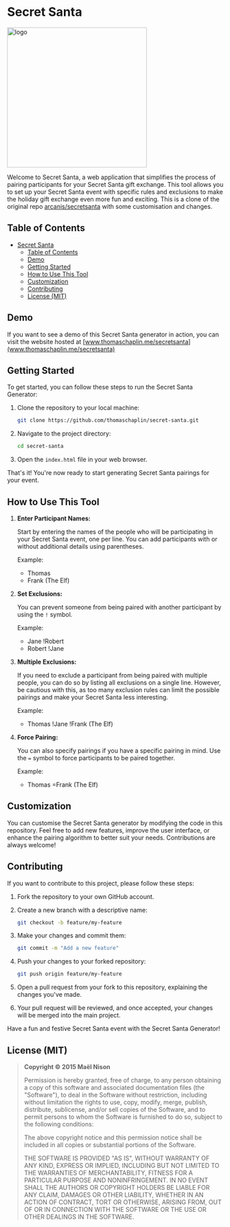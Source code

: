 # Secret Santa

<img src="assets/santa.png" alt="logo" width="325"/>

Welcome to Secret Santa, a web application that simplifies the process of pairing participants for your Secret Santa gift exchange. This tool allows you to set up your Secret Santa event with specific rules and exclusions to make the holiday gift exchange even more fun and exciting. This is a clone of the original repo [arcanis/secretsanta](https://github.com/arcanis/secretsanta) with some customisation and changes.

## Table of Contents

- [Secret Santa](#secret-santa)
  - [Table of Contents](#table-of-contents)
  - [Demo](#demo)
  - [Getting Started](#getting-started)
  - [How to Use This Tool](#how-to-use-this-tool)
  - [Customization](#customization)
  - [Contributing](#contributing)
  - [License (MIT)](#license-mit)

## Demo

If you want to see a demo of this Secret Santa generator in action, you can visit the website hosted at [www.thomaschaplin.me/secretsanta](www.thomaschaplin.me/secretsanta)

## Getting Started

To get started, you can follow these steps to run the Secret Santa Generator:

1. Clone the repository to your local machine:

   ```bash
   git clone https://github.com/thomaschaplin/secret-santa.git
   ```

2. Navigate to the project directory:

   ```bash
   cd secret-santa
   ```

3. Open the `index.html` file in your web browser.

That's it! You're now ready to start generating Secret Santa pairings for your event.

## How to Use This Tool

1. **Enter Participant Names:**

   Start by entering the names of the people who will be participating in your Secret Santa event, one per line. You can add participants with or without additional details using parentheses.

   Example:
   - Thomas
   - Frank (The Elf)

2. **Set Exclusions:**

   You can prevent someone from being paired with another participant by using the `!` symbol.

   Example:
   - Jane !Robert
   - Robert !Jane

3. **Multiple Exclusions:**

   If you need to exclude a participant from being paired with multiple people, you can do so by listing all exclusions on a single line. However, be cautious with this, as too many exclusion rules can limit the possible pairings and make your Secret Santa less interesting.

   Example:
   - Thomas !Jane !Frank (The Elf)

4. **Force Pairing:**

   You can also specify pairings if you have a specific pairing in mind. Use the `=` symbol to force participants to be paired together.

   Example:
   - Thomas =Frank (The Elf)

## Customization

You can customise the Secret Santa generator by modifying the code in this repository. Feel free to add new features, improve the user interface, or enhance the pairing algorithm to better suit your needs. Contributions are always welcome!

## Contributing

If you want to contribute to this project, please follow these steps:

1. Fork the repository to your own GitHub account.

2. Create a new branch with a descriptive name:

   ```bash
   git checkout -b feature/my-feature
   ```

3. Make your changes and commit them:

   ```bash
   git commit -m "Add a new feature"
   ```

4. Push your changes to your forked repository:

   ```bash
   git push origin feature/my-feature
   ```

5. Open a pull request from your fork to this repository, explaining the changes you've made.

6. Your pull request will be reviewed, and once accepted, your changes will be merged into the main project.

Have a fun and festive Secret Santa event with the Secret Santa Generator!

## License (MIT)

> **Copyright © 2015 Maël Nison**
>
> Permission is hereby granted, free of charge, to any person obtaining a copy of this software and associated documentation files (the "Software"), to deal in the Software without restriction, including without limitation the rights to use, copy, modify, merge, publish, distribute, sublicense, and/or sell copies of the Software, and to permit persons to whom the Software is furnished to do so, subject to the following conditions:
>
> The above copyright notice and this permission notice shall be included in all copies or substantial portions of the Software.
>
> THE SOFTWARE IS PROVIDED "AS IS", WITHOUT WARRANTY OF ANY KIND, EXPRESS OR IMPLIED, INCLUDING BUT NOT LIMITED TO THE WARRANTIES OF MERCHANTABILITY, FITNESS FOR A PARTICULAR PURPOSE AND NONINFRINGEMENT. IN NO EVENT SHALL THE AUTHORS OR COPYRIGHT HOLDERS BE LIABLE FOR ANY CLAIM, DAMAGES OR OTHER LIABILITY, WHETHER IN AN ACTION OF CONTRACT, TORT OR OTHERWISE, ARISING FROM, OUT OF OR IN CONNECTION WITH THE SOFTWARE OR THE USE OR OTHER DEALINGS IN THE SOFTWARE.
